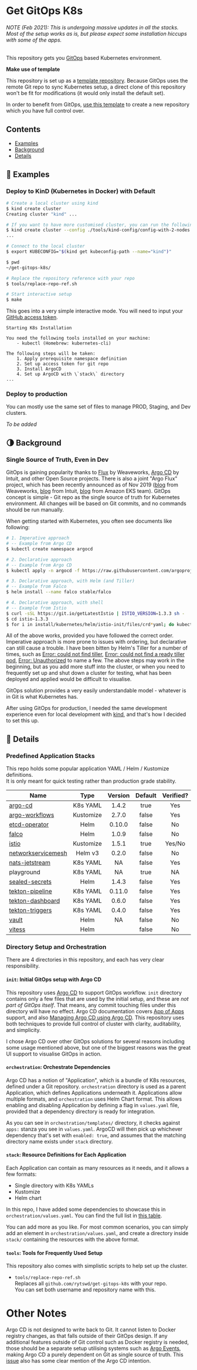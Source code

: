 # Get GitOps K8s

###### NOTE (Feb 2021): This is undergoing massive updates in all the stacks. Most of the setup works as is, but please expect some installation hiccups with some of the apps.

This repository gets you [GitOps](https://www.weave.works/technologies/gitops/) based Kubernetes environment.

**Make use of template**

This repository is set up as a [template repository](https://help.github.com/en/github/creating-cloning-and-archiving-repositories/creating-a-template-repository). Because GitOps uses the remote Git repo to sync Kubernetes setup, a direct clone of this repository won't be fit for modifications (it would only install the default set).

In order to benefit from GitOps, [use this template](https://github.com/rytswd/get-gitops-k8s/generate) to create a new repository which you have full control over.

## Contents

- [Examples](#-Examples)
- [Background](#-Background)
- [Details](#-Details)

## 🧪 Examples

### Deploy to KinD (Kubernetes in Docker) with Default

```bash
# Create a local cluster using kind
$ kind create cluster
Creating cluster "kind" ...

# If you want to have more customised cluster, you can run the following instead
$ kind create cluster --config ./tools/kind-config/config-with-2-nodes.yaml --name gitops-k8s
...

# Connect to the local cluster
$ export KUBECONFIG="$(kind get kubeconfig-path --name="kind")"

$ pwd
~/get-gitops-k8s/

# Replace the repository reference with your repo
$ tools/replace-repo-ref.sh

# Start interactive setup
$ make
```

This goes into a very simple interactive mode. You will need to input your [GitHub access token](https://help.github.com/en/github/authenticating-to-github/creating-a-personal-access-token-for-the-command-line).

```
Starting K8s Installation

You need the following tools installed on your machine:
	- kubectl (Homebrew: kubernetes-cli)

The following steps will be taken:
	1. Apply prerequisite namespace definition
	2. Set up access token for git repo
	3. Install ArgoCD
	4. Set up ArgoCD with \`stack\` directory
...
```

### Deploy to production

You can mostly use the same set of files to manage PROD, Staging, and Dev clusters.

_To be added_

## 🌗 Background

### Single Source of Truth, Even in Dev

GitOps is gaining popularity thanks to [Flux](https://github.com/fluxcd/flux) by Weaveworks, [Argo CD](https://argoproj.github.io/argo-cd/) by Intuit, and other Open Source projects. There is also a joint "Argo Flux" project, which has been recently announced as of Nov 2019 ([blog](https://www.weave.works/blog/argo-flux-join-forces) from Weaveworks, [blog](https://www.intuit.com/blog/technology/introducing-argo-flux/) from Intuit, [blog](https://aws.amazon.com/blogs/containers/help-us-write-a-new-chapter-for-gitops-kubernetes-and-open-source-collaboration/) from Amazon EKS team). GitOps concept is simple - Git repo as the single source of truth for Kubernetes environment. All changes will be based on Git commits, and no commands should be run manually.

When getting started with Kubernetes, you often see documents like following:

```bash
# 1. Imperative approach
# -- Example from Argo CD
$ kubectl create namespace argocd
```

```bash
# 2. Declarative approach
# -- Example from Argo CD
$ kubectl apply -n argocd -f https://raw.githubusercontent.com/argoproj/argo-cd/stable/manifests/install.yaml
```

```bash
# 3. Declarative approach, with Helm (and Tiller)
# -- Example from Falco
$ helm install --name falco stable/falco
```

```bash
# 4. Declarative approach, with shell
# -- Example from Istio
$ curl -sSL https://git.io/getLatestIstio | ISTIO_VERSION=1.3.3 sh -
$ cd istio-1.3.3
$ for i in install/kubernetes/helm/istio-init/files/crd*yaml; do kubectl apply -f $i; done
```

All of the above works, provided you have followed the correct order. Imperative approach is more prone to issues with ordering, but declarative can still cause a trouble. I have been bitten by Helm's Tiller for a number of times, such as [Error: could not find tiller](https://github.com/helm/helm/issues/4685), [Error: could not find a ready tiller pod](https://github.com/helm/helm/issues/2064), [Error: Unauthorized](https://github.com/helm/helm/issues/6315) to name a few. The above steps may work in the beginning, but as you add more stuff into the cluster, or when you need to frequently set up and shut down a cluster for testing, what has been deployed and applied would be difficult to visualise.

GitOps solution provides a very easily understandable model - whatever is in Git is what Kubernetes has.

After using GitOps for production, I needed the same development experience even for local development with [kind](https://kind.sigs.k8s.io/), and that's how I decided to set this up.

## 📝 Details

### Predefined Application Stacks

This repo holds some popular application YAML / Helm / Kustomize definitions.  
It is only meant for quick testing rather than production grade stability.

| Name                 |   Type    | Version | Default | Verified? |
| -------------------- | :-------: | :-----: | :-----: | :-------: |
| [argo-cd]            | K8s YAML  |  1.4.2  |  true   |    Yes    |
| [argo-workflows]     | Kustomize |  2.7.0  |  false  |    Yes    |
| [etcd-operator]      |   Helm    | 0.10.0  |  false  |    No     |
| [falco]              |   Helm    |  1.0.9  |  false  |    No     |
| [istio]              | Kustomize |  1.5.1  |  true   |  Yes/No   |
| [networkservicemesh] |  Helm v3  |  0.2.0  |  false  |    No     |
| [nats-jetstream]     | K8s YAML  |   NA    |  false  |    Yes    |
| playground           | K8s YAML  |   NA    |  true   |    NA     |
| [sealed-secrets]     |   Helm    |  1.4.3  |  false  |    Yes    |
| [tekton-pipeline]    | K8s YAML  | 0.11.0  |  false  |    Yes    |
| [tekton-dashboard]   | K8s YAML  |  0.6.0  |  false  |    Yes    |
| [tekton-triggers]    | K8s YAML  |  0.4.0  |  false  |    Yes    |
| [vault]              |   Helm    |   NA    |  false  |    No     |
| [vitess]             |   Helm    |         |  false  |    No     |

[argo-cd]: https://github.com/argoproj/argo-cd
[argo-workflows]: https://github.com/argoproj/argo
[etcd-operator]: https://github.com/coreos/etcd-operator
[falco]: https://github.com/falcosecurity/falco
[istio]: https://github.com/istio/istio
[networkservicemesh]: https://github.com/networkservicemesh/networkservicemesh
[nats-jetstream]: https://github.com/nats-io/nats-server
[sealed-secrets]: https://github.com/bitnami-labs/sealed-secrets
[tekton-pipeline]: https://github.com/tektoncd/pipeline
[tekton-dashboard]: https://github.com/tektoncd/pipeline
[tekton-triggers]: https://github.com/tektoncd/pipeline
[vault]: https://github.com/hashicorp/vault-helm
[vitess]: https://github.com/vitessio/vitess

### Directory Setup and Orchestration

There are 4 directories in this repository, and each has very clear responsibility.

#### `init`: Initial GitOps setup with Argo CD

This repository uses [Argo CD](https://argoproj.github.io/argo-cd/) to support GitOps workflow. `init` directory contains only a few files that are used by the initial setup, and these are _not part of GitOps itself_. That means, any commit touching files under this directory will have no effect. Argo CD documentation covers [App of Apps](https://argoproj.github.io/argo-cd/operator-manual/declarative-setup/#app-of-apps) support, and also [Managing Argo CD using Argo CD](https://argoproj.github.io/argo-cd/operator-manual/declarative-setup/#manage-argo-cd-using-argo-cd). This repository uses both techniques to provide full control of cluster with clarity, auditability, and simplicity.

I chose Argo CD over other GitOps solutions for several reasons including some usage mentioned above, but one of the biggest reasons was the great UI support to visualise GitOps in action.

#### `orchestration`: Orchestrate Dependencies

Argo CD has a notion of "Application", which is a bundle of K8s resources, defined under a Git repository. `orchestration` directory is used as a parent Application, which defines Applications underneath it. Applications allow multiple formats, and `orchestration` uses Helm Chart format. This allows enabling and disabling Application by defining a flag in `values.yaml` file, provided that a dependency directory is ready for integration.

As you can see in `orchestration/templates/` directory, it checks against `apps:` stanza you see in `values.yaml`. ArgoCD will then pick up whichever dependency that's set with `enabled: true`, and assumes that the matching directory name exists under `stack` directory.

#### `stack`: Resource Definitions for Each Application

Each Application can contain as many resources as it needs, and it allows a few formats:

- Single directory with K8s YAMLs
- Kustomize
- Helm chart

In this repo, I have added some dependencies to showcase this in `orchestration/values.yaml`. You can find the full list in [this table](#Predefined-Application-Stacks).

You can add more as you like. For most common scenarios, you can simply add an element in `orchestration/values.yaml`, and create a directory inside `stack/` containing the resources with the above format.

#### `tools`: Tools for Frequently Used Setup

This repository also comes with simplistic scripts to help set up the cluster.

- `tools/replace-repo-ref.sh`  
  Replaces all `github.com/rytswd/get-gitops-k8s` with your repo.  
  You can set both username and repository name with this.

# Other Notes

Argo CD is not designed to write back to Git. It cannot listen to Docker registry changes, as that falls outside of their GitOps design. If any additional features outside of Git control such as Docker registry is needed, those should be a separate setup utilising systems such as [Argo Events](https://argoproj.github.io/argo-events/), making Argo CD a purely dependent on Git as single source of truth. This [issue](https://github.com/argoproj/argo-cd/issues/1648) also has some clear mention of the Argo CD intention.
